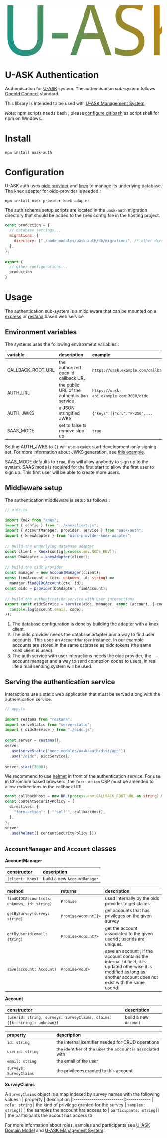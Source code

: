 ![U-ASK](./logo.svg)
# U-ASK Authentication
Authentication for [U-ASK](https://github.com/u-ask/uask#readme) system. The authentication sub-system follows [OpenId Connect](https://openid.net/connect/) standard.

This library is intended to be used with [U-ASK Management System](https://github.com/u-ask/uask-sys#readme).

_*Note:*_ npm scripts needs bash ; please [configure git bash](https://stackoverflow.com/questions/23243353/how-to-set-shell-for-npm-run-scripts-in-windows) as script shell for npm on Windows.

# Install
```
npm install uask-auth
```

# Configuration
U-ASK auth uses [oidc provider](https://github.com/panva/node-oidc-provider) and [knex](https://knexjs.org/) to manage its underlying database. The knex adapter for oidc-provider is needed :
```
npm install oidc-provider-knex-adapter
```

The auth schema setup scripts are located in the `uask-auth` migration directory that should be added to the knex config file in the hosting project.
```js
const production = {
  // database settings...
  migrations: {
    directory: ["./node_modules/uask-auth/db/migrations", /* other dirs */],
  },
};

export {
  // other configurations...
  production
}
```

# Usage
The authentication sub-system is a middleware that can be mounted on a [express](https://github.com/expressjs/express) or [restana](https://github.com/BackendStack21/restana) based web service.

## Environment variables
The systems uses the following environment variables :

| variable          | description                                  | example 
|:------------------|:---------------------------------------------|:-------
| CALLBACK_ROOT_URL | the authorized open id callback URL          | `https://uask.example.com/callback`
| AUTH_URL          | the public URL of the authentication service | `https://uask-api.example.com:3000/oidc`
| AUTH_JWKS         | a JSON stringified JWKS                      | `{"keys":[{"crv":"P-256",...`
| SAAS_MODE         | set to false to remove sign up               | `true`

Setting AUTH_JWKS to `{}` will use a quick start development-only signing set. For more information about JWKS generation, see [this example](https://github.com/panva/node-oidc-provider-example/blob/main/01-oidc-configured/generate-keys.js).

SAAS_MODE defaults to `true`, this will allow anybody to sign up to the system. SAAS mode is required for the first start to allow the first user to sign up. This first user will be able to create more users.

## Middleware setup
The authentication middleware is setup as follows :
```ts
// oidc.ts

import Knex from "knex";
import { config } from "../knexclient.js";
import { AccountManager, provider, service } from "uask-auth";
import { knexAdapter } from "oidc-provider-knex-adapter";

// build the underlying database adapter
const client = Knex(config[process.env.NODE_ENV]);
const DbAdapter = knexAdapter(client);

// build the oidc provider
const manager = new AccountManager(client);
const findAccount = (ctx: unknown, id: string) =>
  manager.findOIDCAccount(ctx, id);
const oidc = provider(DbAdapter, findAccount);

// build the authentication service with user interactions
export const oidcService = service(oidc, manager, async (account, { code }) => {
  console.log(account.email, code);
});
```
1. The database configuration is done by building the adapter with a knex client.
1. The oidc provider needs the database adapter and a way to find user accounts. This uses an `AccountManager` instance. In our example accounts are stored in the same database as oidc tokens (the same knex client is used).
1. The auth service with user interactions needs the oidc provider, the account manager and a way to send connexion codes to users, in real life a mail sending system will be used.

## Serving the authentication service
Interactions use a static web application that must be served along with the authentication service.
```js
// app.ts

import restana from "restana";
import serveStatic from "serve-static";
import { oidcService } from "./oidc.js";

const server = restana();
server
  .use(serveStatic("node_modules/uask-auth/dist/app"))
  .use("/oidc", oidcService);
  
server.start(3000);
```

We recommend to use [helmet](https://github.com/helmetjs/helmet) in front of the authentication service. For use in Chromium based browsers, the `form-action` CSP must be amended to allow redirections to the callback URL.

```ts
const callbackHost = new URL(process.env.CALLBACK_ROOT_URL as string).host;
const contentSecurityPolicy = {
  directives: {
    "form-action": [ "'self'", callbackHost],
  },
};
server
  .use(helmet({ contentSecurityPolicy }))
```

## `AccountManager` and `Account` classes

**AccountManager**

| constructor      | description                  
|:-----------------|:-----------------------------
| `(client: Knex)` | build a new `AccountManager` 

| method                                               | returns                          | description 
|:-----------------------------------------------------|:---------------------------------|:------------
| `findOIDCAccount(ctx: unknown, id: string)`          | `Promise`            | used internally by the oidc provider to get claims 
| `getBySurvey(survey: string)`                        | `Promise<Account[]>` | get accounts that has privileges on the given survey
| `getByUserid(email: string)`                         | `Promise<Account?>`  | get the account associated to the given userid ; userids are uniques.
| `save(account: Account)`                             | `Promise<void>`      | save an account ; if the account contains the internal `id` field, it is updated otherwise it is modified as long as another account does not exist with the same userid.

**Account**

| constructor      | description                  
|:-----------------|:-----------------------------
| `(userid: string, surveys: SurveyClaims, claims: {[k: string]: unknown})` | build a new `Account` 

| property                | description
|:------------------------|:------------
| `id: string`            | the internal identifier needed for CRUD operations
| `userid: string`        | the identifier of the user the account is associated with
| `email: string`         | the email of the user
| `surveys: SurveyClaims` | the privileges granted to this account

**SurveyClaims**

A `SurveyClaims` object is a map indexed by survey names with the following values :
| property                 | description
|:-------------------------|:------------
| `role: string`           | the kind of privilege granted for the survey
| `samples: string[]`      | the samples the account has access to
| `participants: string[]` | the participants the accout has access to

For more information about roles, samples and participants see [U-ASK Domain Model](https://github.com/u-ask/uask-dom#readme) and [U-ASK Management System](https://github.com/u-ask/uask-sys#readme).